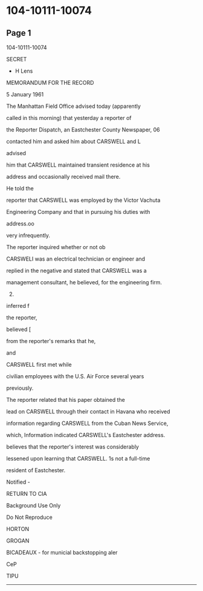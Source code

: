 # 104-10111-10074

## Page 1

104-10111-10074

SECRET

* H Lens

MEMORANDUM FOR THE RECORD

5 January 1961

The Manhattan Field Office advised today (apparently

called in this morning) that yesterday a reporter of

the Reporter Dispatch, an Eastchester County Newspaper, 06

contacted him and asked him about CARSWELL and L

advised

him that CARSWELL maintained transient residence at his

address and occasionally received mail there.

He told the

reporter that CARSWELL was employed by the Victor Vachuta

Engineering Company and that in pursuing his duties with

address.oo

very infrequently.

The reporter inquired whether or not ob

CARSWELI was an electrical technician or engineer and

replied in the negative and stated that CARSWELL was a

management consultant, he believed, for the engineering firm.

2.

inferred f

the reporter,

believed [

from the reporter's remarks that he,

and

CARSWELL first met while

civilian employees with the U.S. Air Force several years

previously.

The reporter related that his paper obtained the

lead on CARSWELL through their contact in Havana who received

information regarding CARSWELL from the Cuban News Service,

which, Information indicated CARSWELL's Eastchester address.

believes that the reporter's interest was considerably

lessened upon learning that CARSWELL. 1s not a full-time

resident of Eastchester.

Notified -

RETURN TO CIA

Background Use Only

Do Not Reproduce

HORTON

GROGAN

BICADEAUX - for municial backstopping aler

CeP

TIPU

---

